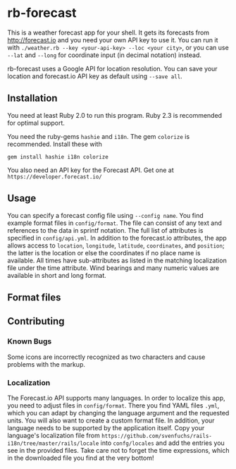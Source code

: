 # rb-forecast

This is a weather forecast app for your shell.
It gets its forecasts from http://forecast.io and you need your own API key
to use it. You can run it with `./weather.rb --key <your-api-key> --loc
<your city>`, or you can use `--lat` and `--long` for coordinate input (in
decimal notation) instead.

rb-forecast uses a Google API for location resolution. You can save your
location and forecast.io API key as default using `--save all`. 

## Installation

You need at least Ruby 2.0 to run this program. Ruby 2.3 is recommended for
optimal support.

You need the ruby-gems `hashie` and `i18n`. The gem `colorize` is
recommended. Install these with

`gem install hashie i18n colorize`

You also need an API key for the Forecast API. Get one at
`https://developer.forecast.io/`

## Usage

You can specify a forecast config file using `--config name`. You find
example format files in `config/format`. The file can consist of any text
and references to the data in sprintf notation. The full list of attributes
is specified in `config/api.yml`. In addition to the forecast.io attributes,
the app allows access to `location`, `longitude`, `latitude`, `coordinates`,
and `position`; the latter is the location or else the coordinates if no
place name is available. All times have sub-attributes as listed in the
matching localization file under the time attribute. Wind bearings and many
numeric values are available in short and long format.

## Format files

## Contributing

### Known Bugs

Some icons are incorrectly recognized as two characters and cause problems
with the markup.

### Localization

The Forecast.io API supports many languages. In order to localize this app,
you need to adjust files in `config/format`. There you find YAML files
`.yml`, which you can adapt by changing the language argument and the
requested units. You will also want to create a custom format file. In
addition, your language needs to be supported by the application itself.
Copy your language's localization file from
`https://github.com/svenfuchs/rails-i18n/tree/master/rails/locale` into
`confg/locales` and add the entries you see in the provided files. Take care
not to forget the time expressions, which in the downloaded file you find at
the very bottom!
